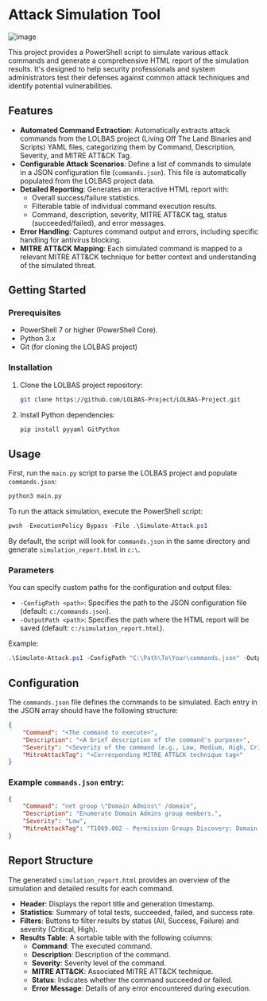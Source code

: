 # Attack Simulation Tool
![image](https://github.com/user-attachments/assets/1f61574a-71db-4e59-950e-01088a7efc3f)

This project provides a PowerShell script to simulate various attack commands and generate a comprehensive HTML report of the simulation results. It's designed to help security professionals and system administrators test their defenses against common attack techniques and identify potential vulnerabilities.

## Features

- **Automated Command Extraction**: Automatically extracts attack commands from the LOLBAS project (Living Off The Land Binaries and Scripts) YAML files, categorizing them by Command, Description, Severity, and MITRE ATT&CK Tag.
- **Configurable Attack Scenarios**: Define a list of commands to simulate in a JSON configuration file (`commands.json`). This file is automatically populated from the LOLBAS project data.
- **Detailed Reporting**: Generates an interactive HTML report with:
    - Overall success/failure statistics.
    - Filterable table of individual command execution results.
    - Command, description, severity, MITRE ATT&CK tag, status (succeeded/failed), and error messages.
- **Error Handling**: Captures command output and errors, including specific handling for antivirus blocking.
- **MITRE ATT&CK Mapping**: Each simulated command is mapped to a relevant MITRE ATT&CK technique for better context and understanding of the simulated threat.

## Getting Started

### Prerequisites

- PowerShell 7 or higher (PowerShell Core).
- Python 3.x
- Git (for cloning the LOLBAS project)

### Installation

1. Clone the LOLBAS project repository:
   ```bash
   git clone https://github.com/LOLBAS-Project/LOLBAS-Project.git
   ```
2. Install Python dependencies:
   ```bash
   pip install pyyaml GitPython
   ```

## Usage

First, run the `main.py` script to parse the LOLBAS project and populate `commands.json`:

```bash
python3 main.py
```

To run the attack simulation, execute the PowerShell script:

```powershell
pwsh -ExecutionPolicy Bypass -File .\Simulate-Attack.ps1
```

By default, the script will look for `commands.json` in the same directory and generate `simulation_report.html` in `c:\`.

### Parameters

You can specify custom paths for the configuration and output files:

- `-ConfigPath <path>`: Specifies the path to the JSON configuration file (default: `c:/commands.json`).
- `-OutputPath <path>`: Specifies the path where the HTML report will be saved (default: `c:/simulation_report.html`).

Example:

```powershell
.\Simulate-Attack.ps1 -ConfigPath "C:\Path\To\Your\commands.json" -OutputPath "C:\Path\To\Your\report.html"
```

## Configuration

The `commands.json` file defines the commands to be simulated. Each entry in the JSON array should have the following structure:

```json
{
    "Command": "<The command to execute>",
    "Description": "<A brief description of the command's purpose>",
    "Severity": "<Severity of the command (e.g., Low, Medium, High, Critical, Informational)>",
    "MitreAttackTag": "<Corresponding MITRE ATT&CK technique tag>"
}
```

### Example `commands.json` entry:

```json
{
    "Command": "net group \"Domain Admins\" /domain",
    "Description": "Enumerate Domain Admins group members.",
    "Severity": "Low",
    "MitreAttackTag": "T1069.002 - Permission Groups Discovery: Domain Groups"
}
```

## Report Structure

The generated `simulation_report.html` provides an overview of the simulation and detailed results for each command.

- **Header**: Displays the report title and generation timestamp.
- **Statistics**: Summary of total tests, succeeded, failed, and success rate.
- **Filters**: Buttons to filter results by status (All, Success, Failure) and severity (Critical, High).
- **Results Table**: A sortable table with the following columns:
    - **Command**: The executed command.
    - **Description**: Description of the command.
    - **Severity**: Severity level of the command.
    - **MITRE ATT&CK**: Associated MITRE ATT&CK technique.
    - **Status**: Indicates whether the command succeeded or failed.
    - **Error Message**: Details of any error encountered during execution.


